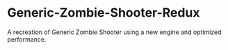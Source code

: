 # Generic-Zombie-Shooter-Redux
A recreation of Generic Zombie Shooter using a new engine and optimized performance.
